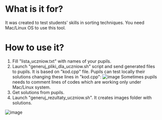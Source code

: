 # What is it for?

It was created to test students' skills in sorting techniques. You need Mac/Linux OS to use this tool.

# How to use it?

1. Fill "lista_uczniow.txt" with names of your pupils.
2. Launch "generuj_pliki_dla_uczniow.sh" script and send generated files to pupils. It is based on "kod.cpp" file. Pupils can test locally their solutions changing these lines in "kod.cpp":
![image](https://i.imgur.com/RXgLme0.png)
Sometimes pupils needs to comment lines of codes which are working only under Mac/Linux system.
3. Get solutions from pupils.
4. Launch "generuj_rezultaty_uczniow.sh". It creates images folder with solutions.

![image](https://i.imgur.com/Itdqkwo.png)
